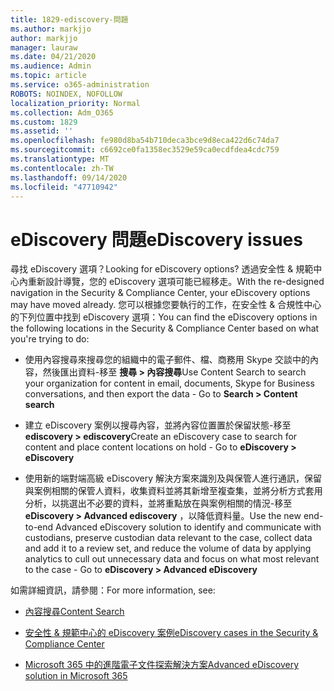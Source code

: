 ```yaml
---
title: 1829-ediscovery-問題
ms.author: markjjo
author: markjjo
manager: lauraw
ms.date: 04/21/2020
ms.audience: Admin
ms.topic: article
ms.service: o365-administration
ROBOTS: NOINDEX, NOFOLLOW
localization_priority: Normal
ms.collection: Adm_O365
ms.custom: 1829
ms.assetid: ''
ms.openlocfilehash: fe980d8ba54b710deca3bce9d8eca422d6c74da7
ms.sourcegitcommit: c6692ce0fa1358ec3529e59ca0ecdfdea4cdc759
ms.translationtype: MT
ms.contentlocale: zh-TW
ms.lasthandoff: 09/14/2020
ms.locfileid: "47710942"
---
```

# <a name="ediscovery-issues"></a><span data-ttu-id="baf71-102">eDiscovery 問題</span><span class="sxs-lookup"><span data-stu-id="baf71-102">eDiscovery issues</span></span>

<span data-ttu-id="baf71-103">尋找 eDiscovery 選項？</span><span class="sxs-lookup"><span data-stu-id="baf71-103">Looking for eDiscovery options?</span></span> <span data-ttu-id="baf71-104">透過安全性 & 規範中心內重新設計導覽，您的 eDiscovery 選項可能已經移走。</span><span class="sxs-lookup"><span data-stu-id="baf71-104">With the re-designed navigation in the Security & Compliance Center, your eDiscovery options may have moved already.</span></span>  <span data-ttu-id="baf71-105">您可以根據您要執行的工作，在安全性 & 合規性中心的下列位置中找到 eDiscovery 選項：</span><span class="sxs-lookup"><span data-stu-id="baf71-105">You can find the eDiscovery options in the following locations in the Security & Compliance Center based on what you're trying to do:</span></span>

- <span data-ttu-id="baf71-106">使用內容搜尋來搜尋您的組織中的電子郵件、檔、商務用 Skype 交談中的內容，然後匯出資料-移至 **搜尋 > 內容搜尋**</span><span class="sxs-lookup"><span data-stu-id="baf71-106">Use Content Search to search your organization for content in email, documents, Skype for Business conversations, and then export the data - Go to **Search > Content search**</span></span>

- <span data-ttu-id="baf71-107">建立 eDiscovery 案例以搜尋內容，並將內容位置置於保留狀態-移至 **ediscovery > ediscovery**</span><span class="sxs-lookup"><span data-stu-id="baf71-107">Create an eDiscovery case to search for content and place content locations on hold - Go to **eDiscovery > eDiscovery**</span></span>

- <span data-ttu-id="baf71-108">使用新的端對端高級 eDiscovery 解決方案來識別及與保管人進行通訊，保留與案例相關的保管人資料，收集資料並將其新增至複查集，並將分析方式套用分析，以挑選出不必要的資料，並將重點放在與案例相關的情況-移至**eDiscovery > Advanced ediscovery** ，以降低資料量。</span><span class="sxs-lookup"><span data-stu-id="baf71-108">Use the new end-to-end Advanced eDiscovery solution to identify and communicate with custodians, preserve custodian data relevant to the case, collect data and add it to a review set, and reduce the volume of data by applying analytics to cull out unnecessary data and focus on what most relevant to the case -  Go to **eDiscovery > Advanced eDiscovery**</span></span>

<span data-ttu-id="baf71-109">如需詳細資訊，請參閱：</span><span class="sxs-lookup"><span data-stu-id="baf71-109">For more information, see:</span></span>

- [<span data-ttu-id="baf71-110">內容搜尋</span><span class="sxs-lookup"><span data-stu-id="baf71-110">Content Search</span></span>](https://docs.microsoft.com/microsoft-365/compliance/content-search)

- [<span data-ttu-id="baf71-111">安全性 & 規範中心的 eDiscovery 案例</span><span class="sxs-lookup"><span data-stu-id="baf71-111">eDiscovery cases in the Security & Compliance Center</span></span>](https://docs.microsoft.com/microsoft-365/compliance/ediscovery-cases)

- [<span data-ttu-id="baf71-112">Microsoft 365 中的進階電子文件探索解決方案</span><span class="sxs-lookup"><span data-stu-id="baf71-112">Advanced eDiscovery solution in Microsoft 365</span></span>](https://docs.microsoft.com/microsoft-365/compliance/overview-ediscovery-20)
